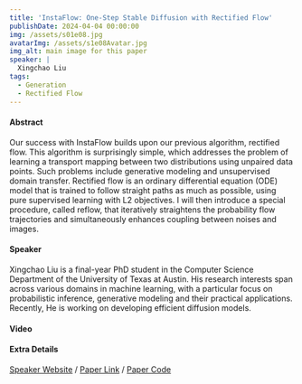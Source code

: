 ```yaml
---
title: 'InstaFlow: One-Step Stable Diffusion with Rectified Flow'
publishDate: 2024-04-04 00:00:00
img: /assets/s01e08.jpg
avatarImg: /assets/s1e08Avatar.jpg
img_alt: main image for this paper
speaker: |
  Xingchao Liu
tags:
  - Generation
  - Rectified Flow
---
```


#### Abstract

Our success with InstaFlow builds upon our previous algorithm, rectified flow. This algorithm is surprisingly simple, which addresses the problem of learning a transport mapping between two distributions using unpaired data points. Such problems include generative modeling and unsupervised domain transfer. Rectified flow is an ordinary differential equation (ODE) model that is trained to follow straight paths as much as possible, using pure supervised learning with L2 objectives. I will then introduce a special procedure, called reflow, that iteratively straightens the probability flow trajectories and simultaneously enhances coupling between noises and images.

#### Speaker

Xingchao Liu is a final-year PhD student in the Computer Science Department of the University of Texas at Austin. His research interests span across various domains in machine learning, with a particular focus on probabilistic inference, generative modeling and their practical applications. Recently, He is working on developing efficient diffusion models.

#### Video

<!-- <iframe width="100%" height="400px"
src="https://www.youtube.com/embed/46YvkX_a1Ig" style="display: block; margin: 0 auto;">
</iframe> -->

#### Extra Details

[Speaker Website](https://gnobitab.github.io/) / [Paper Link](https://arxiv.org/abs/2309.06380) / [Paper Code](https://github.com/gnobitab/InstaFlow)
